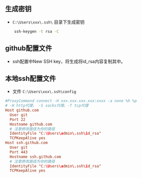 ## 生成密钥
-  `C:\Users\xxx\.ssh\` 目录下生成密钥  
```cmd
    ssh-keygen -t rsa -C 
```

## github配置文件
- ssh配置中New SSH key，将生成将id_rsa内容复制其中。 

## 本地ssh配置文件
- 文件 `C:\Users\xxx\.ssh\config`
```conf
#ProxyCommand connect -H xxx.xxx.xxx.xxx:xxxx -a none %h %p
# -H http代理， -S socks代理，-T tcp代理
Host github.com
  User git
  Port 22
  Hostname github.com
  # 注意修改路径为你的路径
  IdentityFile "C:\Users\admin\.ssh\id_rsa"
  TCPKeepAlive yes
Host ssh.github.com
  User git
  Port 443
  Hostname ssh.github.com
  # 注意修改路径为你的路径
  IdentityFile "C:\Users\admin\.ssh\id_rsa"
  TCPKeepAlive yes
```